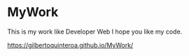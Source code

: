 # MyWork
This is my work like Developer Web I hope you like my code.

https://gilbertoquinteroa.github.io/MyWork/
